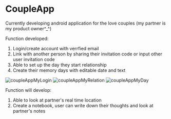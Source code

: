 # CoupleApp

Currently developing android application for the love couples (my partner is my product owner^_^)

Function developed:
1. Login/create account with verrfied email
2. Link with another person by sharing their invitation code or input other user invitation code
2. Able to set up the day they start relationship
3. Create their memory days with editable date and text

 ![coupleAppMyLogin](https://user-images.githubusercontent.com/70109318/235264413-fcb1d3ce-1373-4994-b6b0-24fde8e2a5bd.gif) ![coupleAppMyRelation](https://user-images.githubusercontent.com/70109318/235264425-992352ff-91d0-49a9-9934-685d5092075c.gif) ![coupleAppMyDay](https://user-images.githubusercontent.com/70109318/235263577-1983606f-5e66-4954-af31-f07911bc135d.gif)


Function will develop:
1. Able to look at partner's real time location
2. Create a notebook, user can write down their thoughts and look at partner's notes

